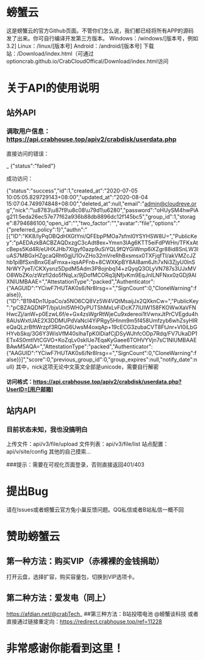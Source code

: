 # 螃蟹云
这是螃蟹云的官方Github页面。不管你们怎么说，我们都已经将所有APP的源码发了出来。你可自行编译开发第三方版本。
Windows：/windows/[版本号，例如3.2]
Linux：/linux/[版本号]
Android：/android/[版本号]
下载站：/Download/index.html（可通过optioncrab.github.io/CrabCloudOffical/Download/index.html访问
# 关于API的使用说明

## 站外API

### 调取用户信息：https://api.crabhouse.top/apiv2/crabdisk/userdata.php

直接访问的错误：

<html>
    <head>_</head>
    <body>{"status":"failed"}</body>
</html>


成功访问：

{"status":"success","id":1,"created_at":"2020-07-05 10:05:05.829729143+08:00","updated_at":"2020-08-04 15:07:04.749974848+08:00","deleted_at":null,"email":"admin@cloudreve.org","nick":"\u8783\u87f9\u8c08\u79d1\u6280","password":"oHUySM4hwPiAg211:5eda26ec57e77f62a936b88db8896dc12f145bc5","group_id":1,"storage":8794686100,"open_id":"","two_factor":"","avatar":"file","options":"{\"preferred_policy\":1}","authn":"[{\"ID\":\"KK8\/lyPqOBQdHXGtYni\/QFEbpPMOa7sfmI0YSYHSW8U=\",\"PublicKey\":\"pAEDAzkBACBZAQDxzgC3cAdt8ex+Ymxn3IAg6KTT5eiFdPWHn\/TFKxAtcBeps5Kd4R\/eUHXJHb7XIgyf0azp9uSiYQL9fQYGiWmp6iXZgr88id8SnLW3luAS7MBGxHZgcaQRht0gjU1OvZHo32mVreRhBxsmsx0TXFjqfTI\/akVMZcJZhb1piBfSxnBnxGEaFmxa+iqsAPFnb+8CWXKpBY8AI8am6Jh7xNi3ZjyU0lnSNrWY7yeT\/CKXysnz5DpdM5Adm3P8ojnbq14+zQyqQ3OLyVN787s3UJxMVO8WbZKo\/zWzfI2do5fNqLx\/9jDofMCORq3jNfjvKm9EqJnILNFNxx0zGDj9AIXNIUMBAAE=\",\"AttestationType\":\"packed\",\"Authenticator\":{\"AAGUID\":\"YCiwF7HUTAK0s6\/Nr8lrsg==\",\"SignCount\":0,\"CloneWarning\":false}},{\"ID\":\"B194Dn1UpaCo\/a5NO6CQ8Vz5W4VQtMsaijJx2QXknCw=\",\"PublicKey\":\"pCBZAQDNPT\/bjxUnl5WHOyPUTShMxLvFiDcK77lUIW158FKOWwXaVFNHwcZj\/anW+p0EzwL6f\/e+Gx4zsWgrRtWjeCu9xdereoi1tVwnxJtPrCVEgdu4h8AUsWxtUAE2X3DDMUPdVaNcl4YiPRgy5Hlnm9m5f458Umfzyb6whZsyHIReQaQLzrBftWrzpf3RQnG6UwsM4oxqAp+19cECG3zubaCVT8FtJnr+VI0iLbGHYvbSkq\/3G6Y3WisVfM40sIhaTpK0lDiafCjDSyWJhfcODp7Rdq\/FV7UkaDP1ETx4S0mtIVtCGVO+KoZqLv0sklUe7EqaKyGaee6TOHVYVjn7sC1NIUMBAAEBAwM5AQA=\",\"AttestationType\":\"packed\",\"Authenticator\":{\"AAGUID\":\"YCiwF7HUTAK0s6\/Nr8lrsg==\",\"SignCount\":0,\"CloneWarning\":false}}]","score":0,"previous_group_id":0,"group_expires":null,"notify_date":null}
其中，nick这项无论中文英文全部是unicode，需要自行解密
#### 访问格式：https://api.crabhouse.top/apiv2/crabdisk/userdata.php?UserID=[用户邮箱]

## 站内API
### 目前状态未知，我也没搞明白
上传文件：api/v3/file/upload
文件列表：api/v3/file/list
站点配置：api/v/site/config
其他的自己摸索...

###提示：需要在可视化页面登录，否则直接返回401/403

# 提出Bug
请在Issues或者螃蟹云官方兔小巢反馈问题。QQ私信或者B站私信一概不回

# 赞助螃蟹云
## 第一种方法：购买VIP（赤裸裸的金钱捐助）
打开云盘，选择扩容，购买容量包，切换到VIP选项卡。
## 第二种方法：爱发电（同上）
https://afdian.net/@crabTech_
##第三种方法：B站投喂电池
@螃蟹谈科技
或者直接通过链接重定向：https://redirect.crabhouse.top/ref=11228

# 非常感谢你能看到这里！
